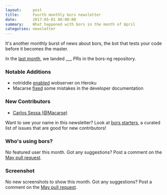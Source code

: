 ```yaml
---
layout:     post
title:      Fourth monthly bors newsletter
date:       2017-05-01 00:00:00
summary:    What happened with bors in the month of April
categories: newsletter
---
```


It's another monthly burst of news about bors,
the bot that tests your code before it becomes the master.

In the [last month](https://github.com/bors-ng/bors-ng/pulls?utf8=%E2%9C%93&q=is%3Apr%20is%3Aclosed%20closed%3A2017-04-01..2017-04-30),
we landed ___ PRs in the bors-ng repository.


### Notable Additions

* notriddle [enabled](https://github.com/bors-ng/bors-ng/pull/144) wobserver on Heroku
* Macarse [fixed](https://github.com/bors-ng/bors-ng/pull/145) some mistakes in the developer documentation


### New Contributors

* [Carlos Sessa (@Macarse)](https://github.com/Macarse)

Want to see your name in this newsletter? Look at [bors starters](https://bors-ng.github.io/starters/), a curated list of issues that are good for new contributors!


### Who's using bors?

No featured user this month.
Got any suggestions?
Post a comment on the [May pull request](https://github.com/bors-ng/bors-ng.github.io/pull/5).


### Screenshot

No new screenshots to show this month.
Got any suggestions?
Post a comment on the [May pull request](https://github.com/bors-ng/bors-ng.github.io/pull/5).
